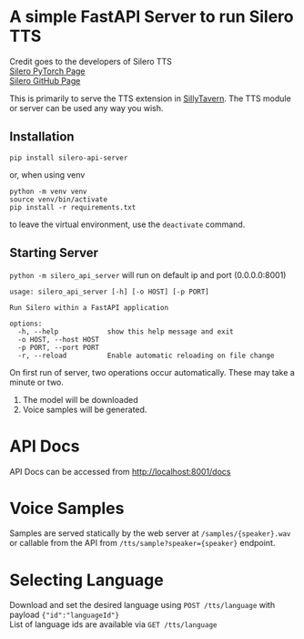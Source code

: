 # A simple FastAPI Server to run Silero TTS
Credit goes to the developers of Silero TTS  
[Silero PyTorch Page](https://pytorch.org/hub/snakers4_silero-models_tts/)  
[Silero GitHub Page](https://github.com/snakers4/silero-models)

This is primarily to serve the TTS extension in [SillyTavern](https://github.com/Cohee1207/SillyTavern). The TTS module or server can be used any way you wish.

## Installation
`pip install silero-api-server`

or, when using venv

```
python -m venv venv
source venv/bin/activate 
pip install -r requirements.txt
```

to leave the virtual environment, use the `deactivate` command.

## Starting Server
`python -m silero_api_server` will run on default ip and port (0.0.0.0:8001)

```
usage: silero_api_server [-h] [-o HOST] [-p PORT]

Run Silero within a FastAPI application

options:
  -h, --help            show this help message and exit
  -o HOST, --host HOST
  -p PORT, --port PORT
  -r, --reload          Enable automatic reloading on file change
```

On first run of server, two operations occur automatically. These may take a minute or two.
1. The model will be downloaded 
2. Voice samples will be generated. 

# API Docs
API Docs can be accessed from [http://localhost:8001/docs](http://localhost:8001/docs)

# Voice Samples
Samples are served statically by the web server at `/samples/{speaker}.wav` or callable from the API from `/tts/sample?speaker={speaker}` endpoint.

# Selecting Language
Download and set the desired language using `POST /tts/language` with payload `{"id":"languageId"}`  
List of language ids are available via `GET /tts/language`
